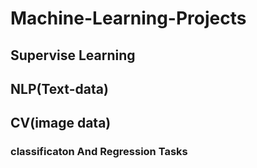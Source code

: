 # Machine-Learning-Projects
## Supervise Learning
## NLP(Text-data)
## CV(image data)
### classificaton And Regression Tasks
